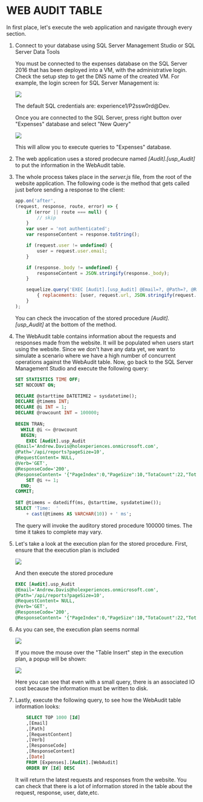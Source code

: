 <page title="Web Audit table"/>

WEB AUDIT TABLE
====

In first place, let's execute the web application and navigate through every section.

1. Connect to your database using SQL Server Management Studio or SQL Server Data Tools

    You must be connected to the expenses database on the SQL Server 2016 that has been deployed into a VM, with the administrative login. Check the setup step to get the DNS name of the created VM. For example, the login screen for SQL Server Management is:

     ![](img/ssms.1.png)

    The default SQL credentials are: experience1/P2ssw0rd@Dev.

    Once you are connected to the SQL Server, press right button over "Expenses" database and select "New Query"

     ![](img/ssms.2.png)

    This will allow you to execute queries to "Expenses" database.

2. The web application uses a stored prodecure named *[Audit].[usp_Audit]* to put the information in the WebAudit table.

3. The whole process takes place in the *server.js* file, from the root of the website application. The following code is the method that gets called just before sending a response to the client:

    ```javascript
    app.on('after',
    (request, response, route, error) => {
        if (error || route === null) {
            // skip
        }
        var user = 'not authenticated';
        var responseContent = response.toString();

        if (request.user != undefined) {
            user = request.user.email;
        }

        if (response._body != undefined) {
            responseContent = JSON.stringify(response._body);
        }

        sequelize.query('EXEC [Audit].[usp_Audit] @Email=?, @Path=?, @RequestContent=?, @Verb=?, @ResponseCode=?, @ResponseContent=?',
            { replacements: [user, request.url, JSON.stringify(request.body), request.method, response.statusCode, responseContent], type: sequelize.QueryTypes.RAW });
        }
    );
    ```

    You can check the invocation of the stored procedure *[Audit].[usp_Audit]* at the bottom of the method.

4. The WebAudit table contains information about the requests and responses made from the website. It will be populated when users start using the website. Since we don't have any data yet, we want to simulate a scenario where we have a high number of concurrent operations against the WebAudit table. Now, go back to the SQL Server Management Studio and execute the following query:
 
    ```sql
    SET STATISTICS TIME OFF;  
	SET NOCOUNT ON; 

	DECLARE @starttime DATETIME2 = sysdatetime();  
	DECLARE @timems INT;  
	DECLARE @i INT = 1;  
	DECLARE @rowcount INT = 100000;  
  
	BEGIN TRAN;  
	  WHILE @i <= @rowcount  
	  BEGIN;  
		EXEC [Audit].usp_Audit
	@Email='Andrew.Davis@holexperiences.onmicrosoft.com',
	@Path='/api/reports?pageSize=10', 
	@RequestContent= NULL,
	@Verb='GET',
	@ResponseCode='200',
	@ResponseContent= '{"PageIndex":0,"PageSize":10,"TotaCount":22,"TotalPages":3,"HasPreviousPage":false,"HasNextPage":true,"Items":[{"SequenceNumber":"ER1-1210","Purpose":"testing 2","SubmissionDate":null,"Status":0,"Total":0,"Points":0,"ChargeInPoints":false,"Description":"asdafsd"},{"SequenceNumber":"ER1-1209","Purpose":"toca","SubmissionDate":null,"Status":0,"Total":0,"Points":0,"ChargeInPoints":false,"Description":"sfasd"},{"SequenceNumber":"ER1-1208","Purpose":"taca","SubmissionDate":null,"Status":0,"Total":0,"Points":0,"ChargeInPoints":false,"Description":"asdasd"},{"SequenceNumber":"ER1-1207","Purpose":"other report","SubmissionDate":null,"Status":0,"Total":0,"Points":0,"ChargeInPoints":false,"Description":"sdasd"},{"SequenceNumber":"ER1-1206","Purpose":"without next","SubmissionDate":null,"Status":0,"Total":0,"Points":0,"ChargeInPoints":false,"Description":"adafsd"},{"SequenceNumber":"ER1-1205","Purpose":"kkkk","SubmissionDate":null,"Status":0,"Total":0,"Points":0,"ChargeInPoints":false,"Description":"bhhjj"},{"SequenceNumber":"ER1-1204","Purpose":"adafda","SubmissionDate":null,"Status":0,"Total":0,"Points":0,"ChargeInPoints":false,"Description":"sdafdas"},{"SequenceNumber":"ER1-1203","Purpose":"other test","SubmissionDate":null,"Status":0,"Total":0,"Points":0,"ChargeInPoints":false,"Description":"asdfasd"},{"SequenceNumber":"ER1-1202","Purpose":"test","SubmissionDate":null,"Status":0,"Total":0,"Points":0,"ChargeInPoints":false,"Description":"adafsdfa"},{"SequenceNumber":"ER1-895","Purpose":"Report for Ignite 1","SubmissionDate":null,"Status":0,"Total":0,"Points":0,"ChargeInPoints":false,"Description":"Report from the Ignite Event"}]}'  
		SET @i += 1;  
	  END;  
	COMMIT;  
  
	SET @timems = datediff(ms, @starttime, sysdatetime());  
	SELECT 'Time:  '  
		+ cast(@timems AS VARCHAR(10)) + ' ms';  
    ```

    The query will invoke the auditory stored procedure 100000 times. The time it takes to complete may vary.

5. Let's take a look at the execution plan for the stored procedure. First, ensure that the execution plan is included

    ![](img/7.png)

    And then execute the stored procedure

    ```sql
    EXEC [Audit].usp_Audit
	@Email='Andrew.Davis@holexperiences.onmicrosoft.com',
	@Path='/api/reports?pageSize=10', 
	@RequestContent= NULL,
	@Verb='GET',
	@ResponseCode='200',
	@ResponseContent= '{"PageIndex":0,"PageSize":10,"TotaCount":22,"TotalPages":3,"HasPreviousPage":false,"HasNextPage":true,"Items":[{"SequenceNumber":"ER1-1210","Purpose":"testing 2","SubmissionDate":null,"Status":0,"Total":0,"Points":0,"ChargeInPoints":false,"Description":"asdafsd"},{"SequenceNumber":"ER1-1209","Purpose":"toca","SubmissionDate":null,"Status":0,"Total":0,"Points":0,"ChargeInPoints":false,"Description":"sfasd"},{"SequenceNumber":"ER1-1208","Purpose":"taca","SubmissionDate":null,"Status":0,"Total":0,"Points":0,"ChargeInPoints":false,"Description":"asdasd"},{"SequenceNumber":"ER1-1207","Purpose":"other report","SubmissionDate":null,"Status":0,"Total":0,"Points":0,"ChargeInPoints":false,"Description":"sdasd"},{"SequenceNumber":"ER1-1206","Purpose":"without next","SubmissionDate":null,"Status":0,"Total":0,"Points":0,"ChargeInPoints":false,"Description":"adafsd"},{"SequenceNumber":"ER1-1205","Purpose":"kkkk","SubmissionDate":null,"Status":0,"Total":0,"Points":0,"ChargeInPoints":false,"Description":"bhhjj"},{"SequenceNumber":"ER1-1204","Purpose":"adafda","SubmissionDate":null,"Status":0,"Total":0,"Points":0,"ChargeInPoints":false,"Description":"sdafdas"},{"SequenceNumber":"ER1-1203","Purpose":"other test","SubmissionDate":null,"Status":0,"Total":0,"Points":0,"ChargeInPoints":false,"Description":"asdfasd"},{"SequenceNumber":"ER1-1202","Purpose":"test","SubmissionDate":null,"Status":0,"Total":0,"Points":0,"ChargeInPoints":false,"Description":"adafsdfa"},{"SequenceNumber":"ER1-895","Purpose":"Report for Ignite 1","SubmissionDate":null,"Status":0,"Total":0,"Points":0,"ChargeInPoints":false,"Description":"Report from the Ignite Event"}]}' 
    ```

 6. As you can see, the execution plan seems normal  
 
    ![](img/10.png)

    If you move the mouse over the "Table Insert" step in the execution plan, a popup will be shown:

    ![](img/4.png)

    Here you can see that even with a small query, there is an associated IO cost because the information must be written to disk.

7. Lastly, execute the following query, to see how the WebAudit table information looks:

    ```sql
        SELECT TOP 1000 [Id]
        ,[Email]
        ,[Path]
        ,[RequestContent]
        ,[Verb]
        ,[ResponseCode]
        ,[ResponseContent]
        ,[Date]
        FROM [Expenses].[Audit].[WebAudit]
        ORDER BY [Id] DESC
    ```

    It will return the latest requests and responses from the website. You can check that there is a lot of information stored in the table about the request, response, user, date,etc.